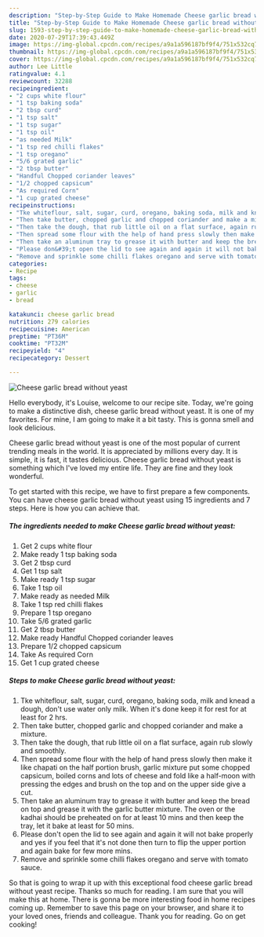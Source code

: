 ```yaml
---
description: "Step-by-Step Guide to Make Homemade Cheese garlic bread without yeast"
title: "Step-by-Step Guide to Make Homemade Cheese garlic bread without yeast"
slug: 1593-step-by-step-guide-to-make-homemade-cheese-garlic-bread-without-yeast
date: 2020-07-29T17:39:43.449Z
image: https://img-global.cpcdn.com/recipes/a9a1a596187bf9f4/751x532cq70/cheese-garlic-bread-without-yeast-recipe-main-photo.jpg
thumbnail: https://img-global.cpcdn.com/recipes/a9a1a596187bf9f4/751x532cq70/cheese-garlic-bread-without-yeast-recipe-main-photo.jpg
cover: https://img-global.cpcdn.com/recipes/a9a1a596187bf9f4/751x532cq70/cheese-garlic-bread-without-yeast-recipe-main-photo.jpg
author: Lee Little
ratingvalue: 4.1
reviewcount: 32288
recipeingredient:
- "2 cups white flour"
- "1 tsp baking soda"
- "2 tbsp curd"
- "1 tsp salt"
- "1 tsp sugar"
- "1 tsp oil"
- "as needed Milk"
- "1 tsp red chilli flakes"
- "1 tsp oregano"
- "5/6 grated garlic"
- "2 tbsp butter"
- "Handful Chopped coriander leaves"
- "1/2 chopped capsicum"
- "As required Corn"
- "1 cup grated cheese"
recipeinstructions:
- "Tke whiteflour, salt, sugar, curd, oregano, baking soda, milk and knead a dough, don&#39;t use water only milk. When it&#39;s done keep it for rest for at least for 2 hrs."
- "Then take butter, chopped garlic and chopped coriander and make a mixture."
- "Then take the dough, that rub little oil on a flat surface, again rub slowly and smoothly."
- "Then spread some flour with the help of hand press slowly then make it like chapati on the half portion brush, garlic mixture put some chopped capsicum, boiled corns and lots of cheese and fold like a half-moon with pressing the edges and brush on the top and on the upper side give a cut."
- "Then take an aluminum tray to grease it with butter and keep the bread on top and grease it with the garlic butter mixture. The oven or the kadhai should be preheated on for at least 10 mins and then keep the tray, let it bake at least for 50 mins."
- "Please don&#39;t open the lid to see again and again it will not bake properly and yes if you feel that it&#39;s not done then turn to flip the upper portion and again bake for few more mins."
- "Remove and sprinkle some chilli flakes oregano and serve with tomato sauce."
categories:
- Recipe
tags:
- cheese
- garlic
- bread

katakunci: cheese garlic bread 
nutrition: 279 calories
recipecuisine: American
preptime: "PT36M"
cooktime: "PT32M"
recipeyield: "4"
recipecategory: Dessert

---
```



![Cheese garlic bread without yeast](https://img-global.cpcdn.com/recipes/a9a1a596187bf9f4/751x532cq70/cheese-garlic-bread-without-yeast-recipe-main-photo.jpg)

Hello everybody, it's Louise, welcome to our recipe site. Today, we're going to make a distinctive dish, cheese garlic bread without yeast. It is one of my favorites. For mine, I am going to make it a bit tasty. This is gonna smell and look delicious.



Cheese garlic bread without yeast is one of the most popular of current trending meals in the world. It is appreciated by millions every day. It is simple, it is fast, it tastes delicious. Cheese garlic bread without yeast is something which I've loved my entire life. They are fine and they look wonderful.


To get started with this recipe, we have to first prepare a few components. You can have cheese garlic bread without yeast using 15 ingredients and 7 steps. Here is how you can achieve that.

<!--inarticleads1-->

##### The ingredients needed to make Cheese garlic bread without yeast:

1. Get 2 cups white flour
1. Make ready 1 tsp baking soda
1. Get 2 tbsp curd
1. Get 1 tsp salt
1. Make ready 1 tsp sugar
1. Take 1 tsp oil
1. Make ready as needed Milk
1. Take 1 tsp red chilli flakes
1. Prepare 1 tsp oregano
1. Take 5/6 grated garlic
1. Get 2 tbsp butter
1. Make ready Handful Chopped coriander leaves
1. Prepare 1/2 chopped capsicum
1. Take As required Corn
1. Get 1 cup grated cheese




<!--inarticleads2-->

##### Steps to make Cheese garlic bread without yeast:

1. Tke whiteflour, salt, sugar, curd, oregano, baking soda, milk and knead a dough, don&#39;t use water only milk. When it&#39;s done keep it for rest for at least for 2 hrs.
1. Then take butter, chopped garlic and chopped coriander and make a mixture.
1. Then take the dough, that rub little oil on a flat surface, again rub slowly and smoothly.
1. Then spread some flour with the help of hand press slowly then make it like chapati on the half portion brush, garlic mixture put some chopped capsicum, boiled corns and lots of cheese and fold like a half-moon with pressing the edges and brush on the top and on the upper side give a cut.
1. Then take an aluminum tray to grease it with butter and keep the bread on top and grease it with the garlic butter mixture. The oven or the kadhai should be preheated on for at least 10 mins and then keep the tray, let it bake at least for 50 mins.
1. Please don&#39;t open the lid to see again and again it will not bake properly and yes if you feel that it&#39;s not done then turn to flip the upper portion and again bake for few more mins.
1. Remove and sprinkle some chilli flakes oregano and serve with tomato sauce.




So that is going to wrap it up with this exceptional food cheese garlic bread without yeast recipe. Thanks so much for reading. I am sure that you will make this at home. There is gonna be more interesting food in home recipes coming up. Remember to save this page on your browser, and share it to your loved ones, friends and colleague. Thank you for reading. Go on get cooking!
